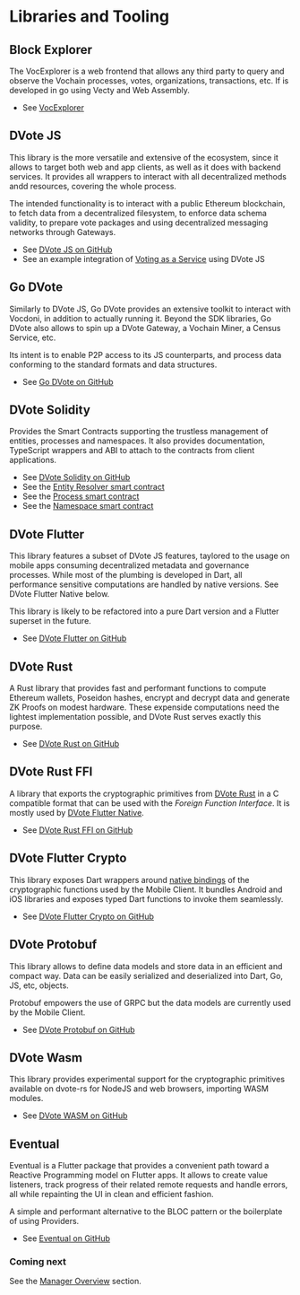# Libraries and Tooling

## Block Explorer

The VocExplorer is a web frontend that allows any third party to query and observe the Vochain processes, votes, organizations, transactions, etc. If is developed in go using Vecty and Web Assembly. 

- See [VocExplorer](https://github.com/vocdoni/vocexplorer)

## DVote JS

This library is the more versatile and extensive of the ecosystem, since it allows to target both web and app clients, as well as it does with backend services. It provides all wrappers to interact with all decentralized methods andd resources, covering the whole process.

The intended functionality is to interact with a public Ethereum blockchain, to fetch data from a decentralized filesystem, to enforce data schema validity, to prepare vote packages and using decentralized messaging networks through Gateways. 

- See [DVote JS on GitHub](https://github.com/vocdoni/dvote-js)
- See an example integration of [Voting as a Service](https://blog.vocdoni.io/introducing-voting-as-a-service/) using DVote JS

## Go DVote
Similarly to DVote JS, Go DVote provides an extensive toolkit to interact with Vocdoni, in addition to actually running it. Beyond the SDK libraries, Go DVote also allows to spin up a DVote Gateway, a Vochain Miner, a Census Service, etc.

Its intent is to enable P2P access to its JS counterparts, and process data conforming to the standard formats and data structures. 

- See [Go DVote on GitHub](https://github.com/vocdoni/go-dvote)

## DVote Solidity
Provides the Smart Contracts supporting the trustless management of entities, processes and namespaces. It also provides documentation, TypeScript wrappers and ABI to attach to the contracts from client applications.

- See [DVote Solidity on GitHub](https://github.com/vocdoni/dvote-solidity)
- See the [Entity Resolver smart contract](/architecture/smart-contracts/entity-resolver?id=entity-resolver)
- See the [Process smart contract](/architecture/smart-contracts/process?id=smart-contract)
- See the [Namespace smart contract](/architecture/smart-contracts/namespace?id=contract)

## DVote Flutter

This library features a subset of DVote JS features, taylored to the usage on mobile apps consuming decentralized metadata and governance processes. While most of the plumbing is developed in Dart, all performance sensitive computations are handled by native versions. See DVote Flutter Native below. 

This library is likely to be refactored into a pure Dart version and a Flutter superset in the future.

- See [DVote Flutter on GitHub](https://github.com/vocdoni/dvote-flutter)

## DVote Rust

A Rust library that provides fast and performant functions to compute Ethereum wallets, Poseidon hashes, encrypt and decrypt data and generate ZK Proofs on modest hardware. These expenside computations need the lightest implementation possible, and DVote Rust serves exactly this purpose. 

- See [DVote Rust on GitHub](https://github.com/vocdoni/dvote-rs)

## DVote Rust FFI

A library that exports the cryptographic primitives from [DVote Rust](#dvote-rust) in a C compatible format that can be used with the *Foreign Function Interface*. It is mostly used by [DVote Flutter Native](#dvote-flutter-native).

- See [DVote Rust FFI on GitHub](https://github.com/vocdoni/dvote-rs-ffi)

## DVote Flutter Crypto

This library exposes Dart wrappers around [native bindings](#dvote-rust-ffi) of the cryptographic functions used by the Mobile Client. It bundles Android and iOS libraries and exposes typed Dart functions to invoke them seamlessly.

- See [DVote Flutter Crypto on GitHub](https://github.com/vocdoni/dvote-flutter-crypto)

## DVote Protobuf

This library allows to define data models and store data in an efficient and compact way. Data can be easily serialized and deserialized into Dart, Go, JS, etc, objects.

Protobuf empowers the use of GRPC but the data models are currently used by the Mobile Client.

- See [DVote Protobuf on GitHub](https://github.com/vocdoni/dvote-protobuf)

## DVote Wasm

This library provides experimental support for the cryptographic primitives available on dvote-rs for NodeJS and web browsers, importing WASM modules.

- See [DVote WASM on GitHub](https://github.com/vocdoni/dvote-wasm)

## Eventual

Eventual is a Flutter package that provides a convenient path toward a Reactive Programming model on Flutter apps. It allows to create value listeners, track progress of their related remote requests and handle errors, all while repainting the UI in clean and efficient fashion.

A simple and performant alternative to the BLOC pattern or the boilerplate of using Providers.

- See [Eventual on GitHub](https://github.com/vocdoni/eventual)

<!--
## Web runtime (for React Native)
Environments like React Native allow to develop mobile app clients with an efficient and consistent platform but lack the support of cryptographic API's present by default on Web browsers or NodeJS. Several crypto libraries rely on such API's, which are not available on RN. 

Until React Native or Expo ship with native support, the current workaround is to mount a virtual web view and load them in a bundle, so the app code can queue operations to a web environment, pretty much like a WebWorker. 

[More information](https://github.com/vocdoni/clientApp/tree/master/web-runtime)
-->

### Coming next

See the [Manager Overview](/manager/overview) section.

